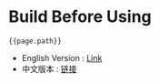 # Build Before Using

`{{page.path}}`

- English Version : [Link](./Mining-Bot-Alpha-Tutorial-EN.md)
- 中文版本 : [链接](./挖矿机器人Alpha版本运行前环境搭建教程.md)
